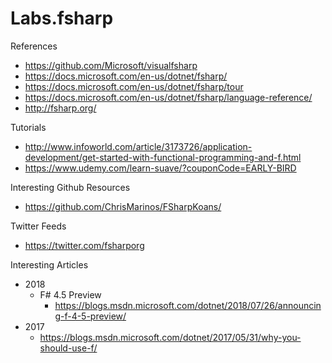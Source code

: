# Labs.fsharp

References
* https://github.com/Microsoft/visualfsharp
* https://docs.microsoft.com/en-us/dotnet/fsharp/
* https://docs.microsoft.com/en-us/dotnet/fsharp/tour
* https://docs.microsoft.com/en-us/dotnet/fsharp/language-reference/
* http://fsharp.org/


Tutorials
* http://www.infoworld.com/article/3173726/application-development/get-started-with-functional-programming-and-f.html
* https://www.udemy.com/learn-suave/?couponCode=EARLY-BIRD


Interesting Github Resources
* https://github.com/ChrisMarinos/FSharpKoans/


Twitter Feeds
* https://twitter.com/fsharporg


Interesting Articles
* 2018
  * F# 4.5 Preview
    * https://blogs.msdn.microsoft.com/dotnet/2018/07/26/announcing-f-4-5-preview/
* 2017
  * https://blogs.msdn.microsoft.com/dotnet/2017/05/31/why-you-should-use-f/


